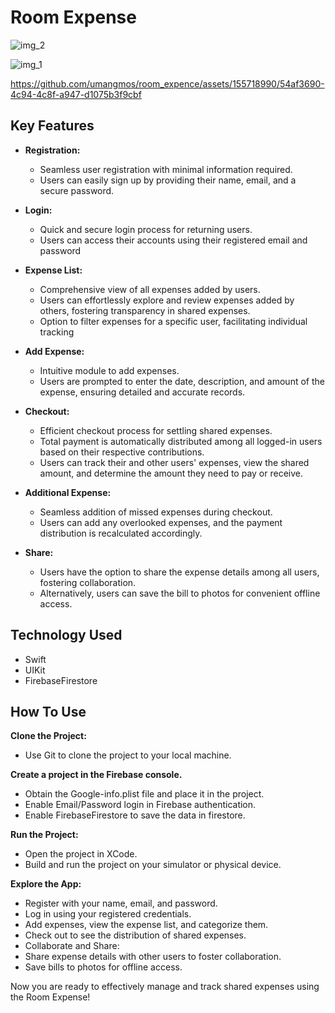 # Room Expense
 
![img_2](https://github.com/umangmos/room_expence/assets/155718990/b51f31e0-9c8e-4cd2-9150-9d31557d51a4)

![img_1](https://github.com/umangmos/room_expence/assets/155718990/419d85e4-acc2-4d66-a277-59e2f44428b3)


https://github.com/umangmos/room_expence/assets/155718990/54af3690-4c94-4c8f-a947-d1075b3f9cbf


## Key Features

* **Registration:**
  - Seamless user registration with minimal information required.
  - Users can easily sign up by providing their name, email, and a secure password.

* **Login:**
  - Quick and secure login process for returning users.
  - Users can access their accounts using their registered email and password

* **Expense List:**
  - Comprehensive view of all expenses added by users.
  - Users can effortlessly explore and review expenses added by others, fostering transparency in shared expenses.
  - Option to filter expenses for a specific user, facilitating individual tracking

* **Add Expense:**
  - Intuitive module to add expenses.
  - Users are prompted to enter the date, description, and amount of the expense, ensuring detailed and accurate records.

* **Checkout:**
  - Efficient checkout process for settling shared expenses.
  - Total payment is automatically distributed among all logged-in users based on their respective contributions.
  - Users can track their and other users' expenses, view the shared amount, and determine the amount they need to pay or receive.

* **Additional Expense:**
  - Seamless addition of missed expenses during checkout.
  - Users can add any overlooked expenses, and the payment distribution is recalculated accordingly.

* **Share:**
  - Users have the option to share the expense details among all users, fostering collaboration.
  - Alternatively, users can save the bill to photos for convenient offline access.
    
## Technology Used

* Swift
* UIKit
* FirebaseFirestore

## How To Use

**Clone the Project:**
 - Use Git to clone the project to your local machine.

**Create a project in the Firebase console.**
 - Obtain the Google-info.plist file and place it in the project.
 - Enable Email/Password login in Firebase authentication.
 - Enable FirebaseFirestore to save the data in firestore.
   
**Run the Project:**
 - Open the project in XCode.
 - Build and run the project on your simulator or physical device.
   
**Explore the App:**
 - Register with your name, email, and password.
 - Log in using your registered credentials.
 - Add expenses, view the expense list, and categorize them.
 - Check out to see the distribution of shared expenses.
 - Collaborate and Share:
 - Share expense details with other users to foster collaboration.
 - Save bills to photos for offline access.

Now you are ready to effectively manage and track shared expenses using the Room Expense!
